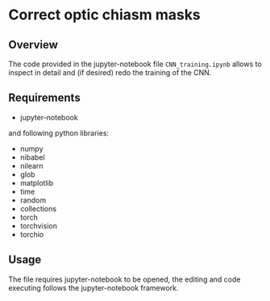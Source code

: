 # Correct optic chiasm masks

## Overview

The code provided in the jupyter-notebook file `CNN_training.ipynb` allows to inspect in detail and (if desired) redo the training of the CNN. 

## Requirements

- jupyter-notebook

and following python libraries:
- numpy
- nibabel
- nilearn
- glob
- matplotlib
- time
- random
- collections
- torch
- torchvision
- torchio

## Usage

The file requires jupyter-notebook to be opened, the editing and code executing follows the jupyter-notebook framework.
